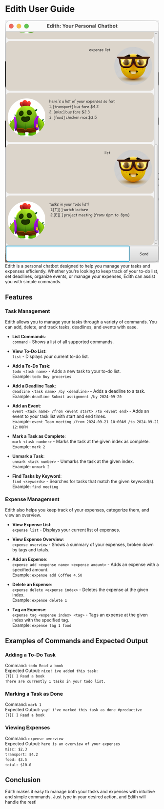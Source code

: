 # Edith User Guide
![Edith demo](Ui.png)  
Edith is a personal chatbot designed to help you manage your tasks and expenses efficiently. Whether you're looking to keep track of your to-do list, set deadlines, organize events, or manage your expenses, Edith can assist you with simple commands.

## Features

### Task Management
Edith allows you to manage your tasks through a variety of commands. You can add, delete, and track tasks, deadlines, and events with ease.

- **List Commands**:  
  `command` - Shows a list of all supported commands.

- **View To-Do List**:  
  `list` - Displays your current to-do list.

- **Add a To-Do Task**:  
  `todo <task name>` - Adds a new task to your to-do list.  
  Example: `todo Buy groceries`

- **Add a Deadline Task**:  
  `deadline <task name> /by <deadline>` - Adds a deadline to a task.  
  Example: `deadline Submit assignment /by 2024-09-20`

- **Add an Event**:  
  `event <task name> /from <event start> /to <event end>` - Adds an event to your task list with start and end times.  
  Example: `event Team meeting /from 2024-09-21 10:00AM /to 2024-09-21 12:00PM`

- **Mark a Task as Complete**:  
  `mark <task number>` - Marks the task at the given index as complete.  
  Example: `mark 2`

- **Unmark a Task**:  
  `unmark <task number>` - Unmarks the task at the given index.  
  Example: `unmark 2`

- **Find Tasks by Keyword**:  
  `find <keywords>` - Searches for tasks that match the given keyword(s).  
  Example: `find meeting`


### Expense Management
Edith also helps you keep track of your expenses, categorize them, and view an overview.

- **View Expense List**:  
  `expense list` - Displays your current list of expenses.

- **View Expense Overview**:  
  `expense overview` - Shows a summary of your expenses, broken down by tags and totals.

- **Add an Expense**:  
  `expense add <expense name> <expense amount>` - Adds an expense with a specified amount.  
  Example: `expense add Coffee 4.50`

- **Delete an Expense**:  
  `expense delete <expense index>` - Deletes the expense at the given index.  
  Example: `expense delete 1`

- **Tag an Expense**:  
  `expense tag <expense index> <tag>` - Tags an expense at the given index with the specified tag.  
  Example: `expense tag 1 food`


## Examples of Commands and Expected Output

### Adding a To-Do Task
Command: `todo Read a book`  
Expected Output: 
`nice! ive added this task:`  
`[T][ ] Read a book`  
`There are currently 1 tasks in your todo list.`  

### Marking a Task as Done
Command: `mark 1`  
Expected Output:
`yay! i've marked this task as done #productive`  
`[T][ ] Read a book`  

### Viewing Expenses
Command: `expense overview`  
Expected Output:
`here is an overview of your expenses`  
`misc: $2.3`  
`transport: $4.2`  
`food: $3.5`  
`total: $10.0`  


## Conclusion
Edith makes it easy to manage both your tasks and expenses with intuitive and simple commands. Just type in your desired action, and Edith will handle the rest!